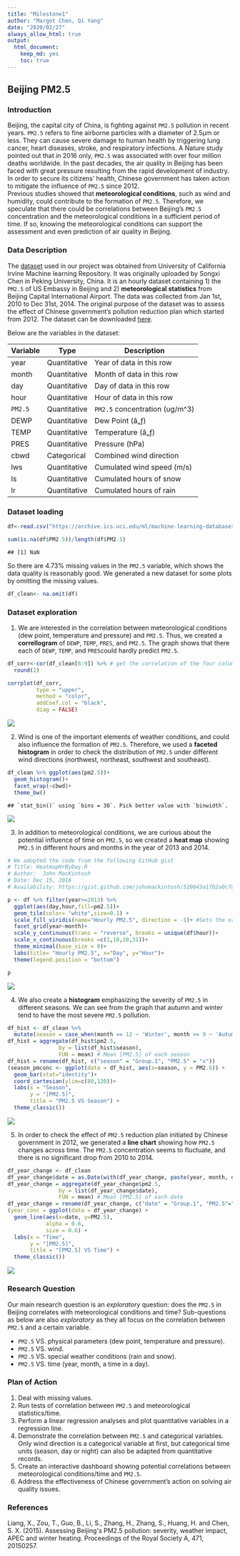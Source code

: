 ```yaml
---
title: "Milestone1"
author: "Margot Chen, Qi Yang"
date: "2020/02/27"
always_allow_html: true
output: 
  html_document:
    keep_md: yes
    toc: true
---
```




## Beijing PM2.5   
### Introduction  
Beijing, the capital city of China, is fighting against `PM2.5` pollution in recent years. `PM2.5` refers to fine airborne particles with a diameter of 2.5μm or less. They can cause severe damage to human health by triggering lung cancer, heart diseases, stroke, and respiratory infections. A Nature study pointed out that in 2016 only, `PM2.5` was associated with over four million deaths worldwide. In the past decades, the air quality in Beijing has been faced with great pressure resulting from the rapid development of industry. In order to secure its citizens’ health, Chinese government has taken action to mitigate the influence of `PM2.5` since 2012.      
Previous studies showed that __meteorological conditions__, such as wind and humidity, could contribute to the formation of `PM2.5`. Therefore, we speculate that there could be correlations between Beijing’s `PM2.5` concentration and the meteorological conditions in a sufficient period of time. If so, knowing the meteorological conditions can support the assessment and even prediction of air quality in Beijing. 
 
### Data Description  
The [dataset](https://archive.ics.uci.edu/ml/datasets/Beijing+PM2.5+Data#) used in our project was obtained from University of California Irvine Machine learning Repository. It was originally uploaded by Songxi Chen in Peking University, China. It is an hourly dataset containing 1) the `PM2.5` of US Embassy in Beijing and 2) __meteorological statistics__ from Beijing Capital International Airport. The data was collected from Jan 1st, 2010 to Dec 31st, 2014. The original purpose of the dataset was to assess the effect of Chinese government’s pollution reduction plan which started from 2012. The dataset can be downloaded [here](https://archive.ics.uci.edu/ml/machine-learning-databases/00381/PRSA_data_2010.1.1-2014.12.31.csv).     

Below are the variables in the dataset:    

| Variable          | Type             | Description | 
|-------------------|------------------|-------------|
| year              | Quantitative     |Year of data in this row|
| month             | Quantitative     |Month of data in this row|
| day               | Quantitative     |Day of data in this row|
| hour              | Quantitative     |Hour of data in this row|
| `PM2.5`             | Quantitative     |`PM2.5` concentration (ug/m^3)|
| DEWP              | Quantitative     |Dew Point (â„ƒ)|
| TEMP              | Quantitative     |Temperature (â„ƒ)|
| PRES              | Quantitative     |Pressure (hPa)|
| cbwd              | Categorical      |Combined wind direction|
| lws               | Quantitative     |Cumulated wind speed (m/s)|
| ls                | Quantitative     |Cumulated hours of snow|
| lr                | Quantitative     |Cumulated hours of rain|

### Dataset loading


```r
df<-read.csv("https://archive.ics.uci.edu/ml/machine-learning-databases/00381/PRSA_data_2010.1.1-2014.12.31.csv")
```


```r
sum(is.na(df$PM2.5))/length(df$PM2.5)
```

```
## [1] NaN
```

So there are 4.73% missing values in the `PM2.5` variable, which shows the data quality is reasonably good. We generated a new dataset for some plots by omitting the missing values.


```r
df_clean<- na.omit(df)
```

### Dataset exploration   
1.	We are interested in the correlation between meteorological conditions (dew point, temperature and pressure) and `PM2.5`. Thus, we created a __correllogram__ of `DEWP`, `TEMP`, `PRES`, and `PM2.5`. The graph shows that there each of `DEWP`, `TEMP`, and `PRES`could hardly predict `PM2.5`.


```r
df_corr<-cor(df_clean[6:9]) %>% # get the correlation of the four columns DEWP, TEMP, PRES, and PM2.5 against each other.
  round(2)

corrplot(df_corr,
         type = "upper",
         method = "color",
         addCoef.col = "black",
         diag = FALSE)
```

![](milestone1_files/figure-html/unnamed-chunk-4-1.png)<!-- -->

2.	Wind is one of the important elements of weather conditions, and could also influence the formation of `PM2.5`. Therefore, we used a __faceted histogram__ in order to check the distribution of `PM2.5` under different wind directions (northwest, northeast, southwest and southeast).


```r
df_clean %>% ggplot(aes(pm2.5))+
  geom_histogram()+
  facet_wrap(~cbwd)+
  theme_bw()
```

```
## `stat_bin()` using `bins = 30`. Pick better value with `binwidth`.
```

![](milestone1_files/figure-html/unnamed-chunk-5-1.png)<!-- -->


3.	In addition to meteorological conditions, we are curious about the potential influence of time on `PM2.5`, so we created a __heat map__ showing `PM2.5` in different hours and months in the year of 2013 and 2014. 

```r
# We adopted the code from the following GitHub gist
# Title: HeatmapHrByDay.R
# Author:  John MacKintosh
# Date: Dec 15, 2016
# Availability: https://gist.github.com/johnmackintosh/520643a1f82a0c7df00cf949ba98a4e9#file-heatmaphrbyday-r

p <- df %>% filter(year>=2013) %>% 
  ggplot(aes(day,hour,fill=pm2.5))+
  geom_tile(color= "white",size=0.1) +
  scale_fill_viridis(name="Hourly PM2.5", direction = -1)+ #Sets the order of colours in the scale reverse
  facet_grid(year~month)+
  scale_y_continuous(trans = "reverse", breaks = unique(df$hour))+
  scale_x_continuous(breaks =c(1,10,20,31))+
  theme_minimal(base_size = 8)+
  labs(title= "Hourly PM2.5", x="Day", y="Hour")+
  theme(legend.position = "bottom")

p
```

![](milestone1_files/figure-html/unnamed-chunk-6-1.png)<!-- -->

4.	We also create a __histogram__ emphasizing the severity of `PM2.5` in different seasons. We can see from the graph that autumn and winter tend to have the most severe `PM2.5` pollution.    

```r
df_hist <- df_clean %>% 
  mutate(season = case_when(month == 12 ~ 'Winter', month >= 9 ~ 'Autumn', month >= 6 ~ 'Summer', month >= 3 ~ 'Spring',TRUE ~ 'Winter'))  # Group dates to seasons
df_hist = aggregate(df_hist$pm2.5,
                by = list(df_hist$season),
                FUN = mean) # Mean [PM2.5] of each season
df_hist = rename(df_hist, c("season" = "Group.1", "PM2.5" = "x")) 
(season_pmconc <- ggplot(data = df_hist, aes(x=season, y = PM2.5)) +
  geom_bar(stat="identity")+
  coord_cartesian(ylim=c(80,120))+
  labs(x = "Season", 
       y = "[PM2.5]",
       title = "PM2.5 VS Season") +
  theme_classic()) 
```

![](milestone1_files/figure-html/unnamed-chunk-7-1.png)<!-- -->

5.	In order to check the effect of `PM2.5` reduction plan initiated by Chinese government in 2012, we generated a __line chart__ showing how `PM2.5` changes across time. The `PM2.5` concentration seems to fluctuate, and there is no significant drop from 2010 to 2014.     


```r
df_year_change <- df_clean
df_year_change$date = as.Date(with(df_year_change, paste(year, month, day,sep="-")), "%Y-%m-%d") # Combine day, month and year to date
df_year_change = aggregate(df_year_change$pm2.5,
                by = list(df_year_change$date),
                FUN = mean) # Mean [PM2.5] of each date
df_year_change = rename(df_year_change, c("date" = "Group.1", "PM2.5"="x"))
(year_conc = ggplot(data = df_year_change) +
  geom_line(aes(x=date, y=PM2.5), 
            alpha = 0.6,
            size = 0.6) +
  labs(x = "Time", 
       y = "[PM2.5]",
       title = "[PM2.5] VS Time") +
  theme_classic())
```

![](milestone1_files/figure-html/unnamed-chunk-8-1.png)<!-- -->

### Research Question    
Our main research question is an _exploratory_ question: does the `PM2.5` in Beijing correlates with meteorological conditions and time? Sub-questions as below are also _exploratory_ as they all focus on the correlation between `PM2.5` and a certain variable.    
-	`PM2.5` VS. physical parameters (dew point, temperature and pressure).    
-	`PM2.5` VS. wind.     
-	`PM2.5` VS. special weather conditions (rain and snow).     
-	`PM2.5` VS. time (year, month, a time in a day).    

### Plan of Action   
1.	Deal with missing values.
2.	Run tests of correlation between `PM2.5` and meteorological statistics/time.
3.	Perform a linear regression analyses and plot quantitative variables in a regression line.
4.	Demonstrate the correlation between `PM2.5` and categorical variables. Only wind direction is a categorical variable at first, but categorical time units (season, day or night) can also be adapted from quantitative records.
5.	Create an interactive dashboard showing potential correlations between meteorological conditions/time and `PM2.5`.
6.	Address the effectiveness of Chinese government’s action on solving air quality issues.

### References
Liang, X., Zou, T., Guo, B., Li, S., Zhang, H., Zhang, S., Huang, H. and Chen, S. X. (2015). Assessing Beijing's PM2.5 pollution: severity, weather impact, APEC and winter heating. Proceedings of the Royal Society A, 471, 20150257.
